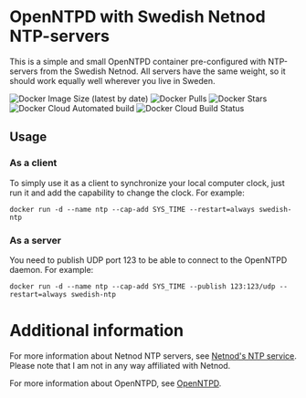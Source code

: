 # OpenNTPD with Swedish Netnod NTP-servers
This is a simple and small OpenNTPD container pre-configured with NTP-servers
from the Swedish Netnod. All servers have the same weight, so it should work
equally well wherever you live in Sweden.

![Docker Image Size (latest by date)](https://img.shields.io/docker/image-size/jackbenny/swedish-ntp?sort=date)
![Docker Pulls](https://img.shields.io/docker/pulls/jackbenny/swedish-ntp)
![Docker Stars](https://img.shields.io/docker/stars/jackbenny/swedish-ntp)
![Docker Cloud Automated build](https://img.shields.io/docker/cloud/automated/jackbenny/swedish-ntp)
![Docker Cloud Build Status](https://img.shields.io/docker/cloud/build/jackbenny/swedish-ntp)

## Usage

### As a client
To simply use it as a client to synchronize your local computer clock, just
run it and add the capability to change the clock. For example:

    docker run -d --name ntp --cap-add SYS_TIME --restart=always swedish-ntp

### As a server
You need to publish UDP port 123 to be able to connect to the OpenNTPD daemon. 
For example:

    docker run -d --name ntp --cap-add SYS_TIME --publish 123:123/udp --restart=always swedish-ntp

# Additional information
For more information about Netnod NTP servers, see [Netnod's NTP
service](https://www.netnod.se/ntp/network-time-protocol-%28ntp%29-services-).
Please note that I am not in any way affiliated with Netnod.

For more information about OpenNTPD, see [OpenNTPD](http://www.openntpd.org/).
